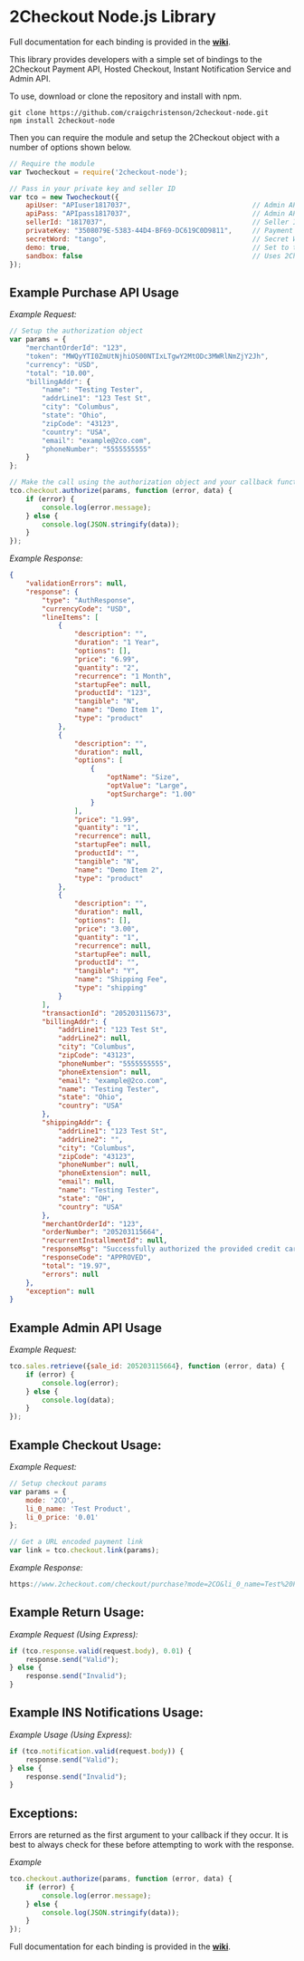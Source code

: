 2Checkout Node.js Library
=====================

Full documentation for each binding is provided in the **[wiki](https://github.com/2Checkout/2checkout-node/wiki)**.

This library provides developers with a simple set of bindings to the 2Checkout Payment API, Hosted Checkout, Instant Notification Service and Admin API.

To use, download or clone the repository and install with npm.

```shell
git clone https://github.com/craigchristenson/2checkout-node.git
npm install 2checkout-node
```

Then you can require the module and setup the 2Checkout object with a number of options shown below.

```javascript
// Require the module
var Twocheckout = require('2checkout-node');

// Pass in your private key and seller ID
var tco = new Twocheckout({
    apiUser: "APIuser1817037",                              // Admin API Username, required for Admin API bindings
    apiPass: "APIpass1817037",                              // Admin API Password, required for Admin API bindings
    sellerId: "1817037",                                    // Seller ID, required for all non Admin API bindings 
    privateKey: "3508079E-5383-44D4-BF69-DC619C0D9811",     // Payment API private key, required for checkout.authorize binding
    secretWord: "tango",                                    // Secret Word, required for response and notification checks
    demo: true,                                             // Set to true if testing response with demo sales
    sandbox: false                                          // Uses 2Checkout sandbox URL for all bindings
});
```

Example Purchase API Usage
-----------------

*Example Request:*

```javascript
// Setup the authorization object
var params = {
    "merchantOrderId": "123",
    "token": "MWQyYTI0ZmUtNjhiOS00NTIxLTgwY2MtODc3MWRlNmZjY2Jh",
    "currency": "USD",
    "total": "10.00",
    "billingAddr": {
        "name": "Testing Tester",
        "addrLine1": "123 Test St",
        "city": "Columbus",
        "state": "Ohio",
        "zipCode": "43123",
        "country": "USA",
        "email": "example@2co.com",
        "phoneNumber": "5555555555"
    }
};

// Make the call using the authorization object and your callback function
tco.checkout.authorize(params, function (error, data) {
    if (error) {
        console.log(error.message);
    } else {
        console.log(JSON.stringify(data));
    }
});
```

*Example Response:*

```json
{
    "validationErrors": null,
    "response": {
        "type": "AuthResponse",
        "currencyCode": "USD",
        "lineItems": [
            {
                "description": "",
                "duration": "1 Year",
                "options": [],
                "price": "6.99",
                "quantity": "2",
                "recurrence": "1 Month",
                "startupFee": null,
                "productId": "123",
                "tangible": "N",
                "name": "Demo Item 1",
                "type": "product"
            },
            {
                "description": "",
                "duration": null,
                "options": [
                    {
                        "optName": "Size",
                        "optValue": "Large",
                        "optSurcharge": "1.00"
                    }
                ],
                "price": "1.99",
                "quantity": "1",
                "recurrence": null,
                "startupFee": null,
                "productId": "",
                "tangible": "N",
                "name": "Demo Item 2",
                "type": "product"
            },
            {
                "description": "",
                "duration": null,
                "options": [],
                "price": "3.00",
                "quantity": "1",
                "recurrence": null,
                "startupFee": null,
                "productId": "",
                "tangible": "Y",
                "name": "Shipping Fee",
                "type": "shipping"
            }
        ],
        "transactionId": "205203115673",
        "billingAddr": {
            "addrLine1": "123 Test St",
            "addrLine2": null,
            "city": "Columbus",
            "zipCode": "43123",
            "phoneNumber": "5555555555",
            "phoneExtension": null,
            "email": "example@2co.com",
            "name": "Testing Tester",
            "state": "Ohio",
            "country": "USA"
        },
        "shippingAddr": {
            "addrLine1": "123 Test St",
            "addrLine2": "",
            "city": "Columbus",
            "zipCode": "43123",
            "phoneNumber": null,
            "phoneExtension": null,
            "email": null,
            "name": "Testing Tester",
            "state": "OH",
            "country": "USA"
        },
        "merchantOrderId": "123",
        "orderNumber": "205203115664",
        "recurrentInstallmentId": null,
        "responseMsg": "Successfully authorized the provided credit card",
        "responseCode": "APPROVED",
        "total": "19.97",
        "errors": null
    },
    "exception": null
}
```

Example Admin API Usage
-----------------

*Example Request:*

```javascript
tco.sales.retrieve({sale_id: 205203115664}, function (error, data) {
    if (error) {
        console.log(error);
    } else {
        console.log(data);
    }
});
```

Example Checkout Usage:
-----------------------

*Example Request:*

```javascript
// Setup checkout params
var params = {
    mode: '2CO',
    li_0_name: 'Test Product',
    li_0_price: '0.01'
};

// Get a URL encoded payment link
var link = tco.checkout.link(params);
```

*Example Response:*
```javascript
https://www.2checkout.com/checkout/purchase?mode=2CO&li_0_name=Test%20Product&li_0_price=0.01&sid=1817037
```

Example Return Usage:
---------------------

*Example Request (Using Express):*

```javascript
if (tco.response.valid(request.body), 0.01) {
    response.send("Valid");
} else {
    response.send("Invalid");
}
```

Example INS Notifications Usage:
------------------

*Example Usage (Using Express):*

```javascript
if (tco.notification.valid(request.body)) {
    response.send("Valid");
} else {
    response.send("Invalid");
}
```

Exceptions:
-----------
Errors are returned as the first argument to your callback if they occur. It is best to always check for these before attempting to work with the response.

*Example*

```javascript
tco.checkout.authorize(params, function (error, data) {
    if (error) {
        console.log(error.message);
    } else {
        console.log(JSON.stringify(data));
    }
});
```

Full documentation for each binding is provided in the **[wiki](https://github.com/2Checkout/2checkout-node/wiki)**.
